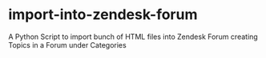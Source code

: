 import-into-zendesk-forum
=========================

A Python Script to import bunch of HTML files into Zendesk Forum creating Topics in a Forum under Categories